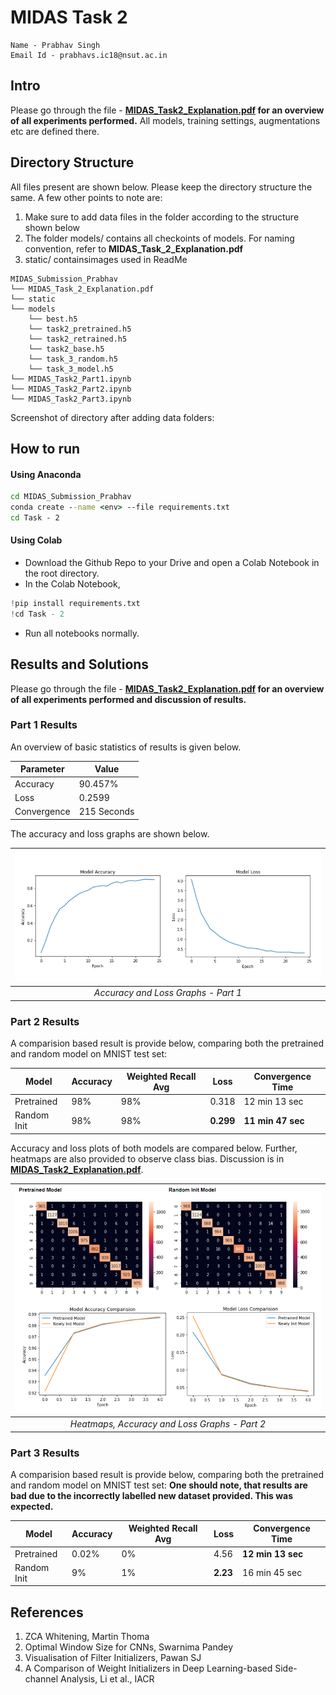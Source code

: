 ﻿

# **MIDAS Task 2**

```
Name - Prabhav Singh
Email Id - prabhavs.ic18@nsut.ac.in
```

## Intro

Please go through the file - **[MIDAS_Task2_Explanation.pdf](https://github.com/Prabhav55221/MIDAS_Submission_Prabhav/blob/master/Task%20-%202/MIDAS_Task2_Explanation.pdf "MIDAS_Task2_Explanation.pdf") for an overview of all experiments performed.**
All models, training settings, augmentations etc are defined there.

## Directory Structure

All files present are shown below. Please keep the directory structure the same. A few other points to note are:
1. Make sure to add data files in the folder according to the structure shown below
2. The folder models/ contains all checkoints of models. For naming convention, refer to **MIDAS_Task_2_Explanation.pdf**
3. static/ containsimages used in ReadMe

```
MIDAS_Submission_Prabhav
└── MIDAS_Task_2_Explanation.pdf
└── static
└── models
	└── best.h5
	└── task2_pretrained.h5
	└── task2_retrained.h5
	└── task2_base.h5
	└── task_3_random.h5
	└── task_3_model.h5
└── MIDAS_Task2_Part1.ipynb
└── MIDAS_Task2_Part2.ipynb
└── MIDAS_Task2_Part3.ipynb
```

Screenshot of directory after adding data folders:

## How to run

#### Using Anaconda
``` cmd
cd MIDAS_Submission_Prabhav
conda create --name <env> --file requirements.txt
cd Task - 2
```

#### Using Colab

 - Download the Github Repo to your Drive and open a Colab Notebook in the root directory.
 - In the Colab Notebook, 
 ``` python
!pip install requirements.txt
!cd Task - 2
```
- Run all notebooks normally.


## Results and Solutions

Please go through the file - **[MIDAS_Task2_Explanation.pdf](https://github.com/Prabhav55221/MIDAS_Submission_Prabhav/blob/master/Task%20-%202/MIDAS_Task2_Explanation.pdf "MIDAS_Task2_Explanation.pdf") for an overview of all experiments performed and discussion of results.**

### Part 1 Results
An overview of basic statistics of results is given below.

|Parameter| Value |
|--|--|
| Accuracy | 90.457% |
| Loss | 0.2599 |
| Convergence | 215 Seconds |

The accuracy and loss graphs are shown below.

| ![Part 1.png](https://github.com/Prabhav55221/MIDAS_Submission_Prabhav/blob/master/Task%20-%202/static/Part%201.png) | 
|:--:| 
| *Accuracy and Loss Graphs - Part 1* |

### Part 2 Results

A comparision based result is provide below, comparing both the pretrained and random model on MNIST test set:

| Model | Accuracy | Weighted Recall Avg | Loss | Convergence Time |
|--|--|--|--|--|
| Pretrained | 98% | 98% | 0.318 | 12 min 13 sec |
| Random Init| 98% | 98% | **0.299** | **11 min 47 sec** |

Accuracy and loss plots of both models are compared below. Further, heatmaps are also provided to observe class bias. Discussion is in  **[MIDAS_Task2_Explanation.pdf](https://github.com/Prabhav55221/MIDAS_Submission_Prabhav/blob/master/Task%20-%202/MIDAS_Task2_Explanation.pdf "MIDAS_Task2_Explanation.pdf")**.

| ![Part 2.png](https://github.com/Prabhav55221/MIDAS_Submission_Prabhav/blob/master/Task%20-%202/static/Part%202.png) | 
|:--:| 
| *Heatmaps, Accuracy and Loss Graphs - Part 2* |


### Part 3 Results

A comparision based result is provide below, comparing both the pretrained and random model on MNIST test set: **One should note, that results are bad due to the incorrectly labelled new dataset provided. This was expected.**

| Model | Accuracy | Weighted Recall Avg | Loss | Convergence Time |
|--|--|--|--|--|
| Pretrained | 0.02% | 0% | 4.56 | **12 min 13 sec** |
| Random Init| 9% | 1% | **2.23** | 16 min 45 sec |

## References

1. ZCA Whitening, Martin Thoma
2. Optimal Window Size for CNNs, Swarnima Pandey
3. Visualisation of Filter Initializers, Pawan SJ
4. A Comparison of Weight Initializers in Deep Learning-based Side-channel Analysis, Li et al., IACR

